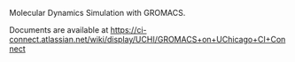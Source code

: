 
Molecular Dynamics Simulation with GROMACS. 

Documents are available at  https://ci-connect.atlassian.net/wiki/display/UCHI/GROMACS+on+UChicago+CI+Connect

